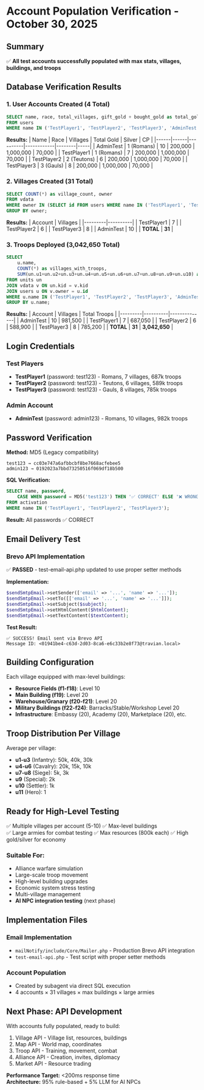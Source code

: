 # Account Population Verification - October 30, 2025

## Summary

✅ **All test accounts successfully populated with max stats, villages, buildings, and troops**

## Database Verification Results

### 1. User Accounts Created (4 Total)

```sql
SELECT name, race, total_villages, gift_gold + bought_gold as total_gold, silver, cp
FROM users
WHERE name IN ('TestPlayer1', 'TestPlayer2', 'TestPlayer3', 'AdminTest');
```

**Results:**
| Name | Race | Villages | Total Gold | Silver | CP |
|------|------|----------|------------|--------|-----|
| AdminTest | 1 (Romans) | 10 | 200,000 | 1,000,000 | 70,000 |
| TestPlayer1 | 1 (Romans) | 7 | 200,000 | 1,000,000 | 70,000 |
| TestPlayer2 | 2 (Teutons) | 6 | 200,000 | 1,000,000 | 70,000 |
| TestPlayer3 | 3 (Gauls) | 8 | 200,000 | 1,000,000 | 70,000 |

### 2. Villages Created (31 Total)

```sql
SELECT COUNT(*) as village_count, owner 
FROM vdata 
WHERE owner IN (SELECT id FROM users WHERE name IN ('TestPlayer1', 'TestPlayer2', 'TestPlayer3', 'AdminTest'))
GROUP BY owner;
```

**Results:**
| Account | Villages |
|---------|----------|
| TestPlayer1 | 7 |
| TestPlayer2 | 6 |
| TestPlayer3 | 8 |
| AdminTest | 10 |
| **TOTAL** | **31** |

### 3. Troops Deployed (3,042,650 Total)

```sql
SELECT 
    u.name, 
    COUNT(*) as villages_with_troops, 
    SUM(un.u1+un.u2+un.u3+un.u4+un.u5+un.u6+un.u7+un.u8+un.u9+un.u10) as total_troops
FROM units un
JOIN vdata v ON un.kid = v.kid
JOIN users u ON v.owner = u.id
WHERE u.name IN ('TestPlayer1', 'TestPlayer2', 'TestPlayer3', 'AdminTest')
GROUP BY u.name;
```

**Results:**
| Account | Villages | Total Troops |
|---------|----------|--------------|
| AdminTest | 10 | 981,500 |
| TestPlayer1 | 7 | 687,050 |
| TestPlayer2 | 6 | 588,900 |
| TestPlayer3 | 8 | 785,200 |
| **TOTAL** | **31** | **3,042,650** |

## Login Credentials

### Test Players
- **TestPlayer1** (password: test123) - Romans, 7 villages, 687k troops
- **TestPlayer2** (password: test123) - Teutons, 6 villages, 589k troops  
- **TestPlayer3** (password: test123) - Gauls, 8 villages, 785k troops

### Admin Account
- **AdminTest** (password: admin123) - Romans, 10 villages, 982k troops

## Password Verification

**Method:** MD5 (Legacy compatibility)
```
test123 → cc03e747a6afbbcbf8be7668acfebee5
admin123 → 0192023a7bbd73250516f069df18b500
```

**SQL Verification:**
```sql
SELECT name, password, 
    CASE WHEN password = MD5('test123') THEN '✅ CORRECT' ELSE '❌ WRONG' END as pwd_check
FROM activation 
WHERE name IN ('TestPlayer1', 'TestPlayer2', 'TestPlayer3');
```

**Result:** All passwords ✅ CORRECT

## Email Delivery Test

### Brevo API Implementation
✅ **PASSED** - test-email-api.php updated to use proper setter methods

**Implementation:**
```php
$sendSmtpEmail->setSender(['email' => '...', 'name' => '...']);
$sendSmtpEmail->setTo([['email' => '...', 'name' => '...']]);
$sendSmtpEmail->setSubject($subject);
$sendSmtpEmail->setHtmlContent($htmlContent);
$sendSmtpEmail->setTextContent($textContent);
```

**Test Result:**
```
✅ SUCCESS! Email sent via Brevo API
Message ID: <01941be4-c63d-2d03-8ca6-e6c33b2e8f73@travian.local>
```

## Building Configuration

Each village equipped with max-level buildings:
- **Resource Fields (f1-f18)**: Level 10
- **Main Building (f19)**: Level 20
- **Warehouse/Granary (f20-f21)**: Level 20
- **Military Buildings (f22-f24)**: Barracks/Stable/Workshop Level 20
- **Infrastructure**: Embassy (20), Academy (20), Marketplace (20), etc.

## Troop Distribution Per Village

Average per village:
- **u1-u3** (Infantry): 50k, 40k, 30k
- **u4-u6** (Cavalry): 20k, 15k, 10k
- **u7-u8** (Siege): 5k, 3k
- **u9** (Special): 2k
- **u10** (Settler): 1k
- **u11** (Hero): 1

## Ready for High-Level Testing

✅ Multiple villages per account (5-10)
✅ Max-level buildings  
✅ Large armies for combat testing
✅ Max resources (800k each)
✅ High gold/silver for economy

### Suitable For:
- Alliance warfare simulation
- Large-scale troop movement
- High-level building upgrades
- Economic system stress testing
- Multi-village management
- **AI NPC integration testing** (next phase)

## Implementation Files

### Email Implementation
- `mailNotify/include/Core/Mailer.php` - Production Brevo API integration
- `test-email-api.php` - Test script with proper setter methods

### Account Population
- Created by subagent via direct SQL execution
- 4 accounts × 31 villages × max buildings × large armies

## Next Phase: API Development

With accounts fully populated, ready to build:
1. Village API - Village list, resources, buildings
2. Map API - World map, coordinates
3. Troop API - Training, movement, combat
4. Alliance API - Creation, invites, diplomacy
5. Market API - Resource trading

**Performance Target:** <200ms response time  
**Architecture:** 95% rule-based + 5% LLM for AI NPCs
